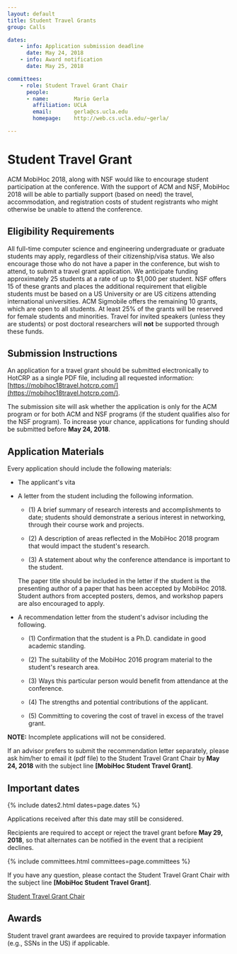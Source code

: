 ```yaml
---
layout: default
title: Student Travel Grants
group: Calls

dates:
    - info: Application submission deadline
      date: May 24, 2018
    - info: Award notification
      date: May 25, 2018

committees:
    - role: Student Travel Grant Chair
      people:
      - name:        Mario Gerla
        affiliation: UCLA
        email:       gerla@cs.ucla.edu
        homepage:    http://web.cs.ucla.edu/~gerla/

---
```


# Student Travel Grant

ACM MobiHoc 2018, along with NSF would like to encourage student participation at the conference.
With the support of ACM and NSF, MobiHoc 2018 will be able to partially support (based on need) the travel, accommodation, and registration costs of student registrants who might otherwise be unable to attend the conference.

## Eligibility Requirements

All full-time computer science and engineering undergraduate or graduate students may apply, regardless of their citizenship/visa status.
We also encourage those who do not have a paper in the conference, but wish to attend, to submit a travel grant application.
We anticipate funding approximately 25 students at a rate of up to $1,000 per student.
NSF offers 15 of these grants and places the additional requirement that eligible students must be based on a US University or are US citizens attending international universities.
ACM Sigmobile offers the remaining 10 grants, which are open to all students.
At least 25% of the grants will be reserved for female students and minorities.
Travel for invited speakers (unless they are students) or post doctoral researchers will **not** be supported through these funds.

## Submission Instructions

An application for a travel grant should be submitted electronically to HotCRP as a single PDF file, including all requested information: [https://mobihoc18travel.hotcrp.com/](https://mobihoc18travel.hotcrp.com/).

The submission site will ask whether the application is only for the ACM program or for both ACM and NSF programs (if the student qualifies also for the NSF program).
To increase your chance, applications for funding should be submitted before  **May 24, 2018**.

## Application Materials

Every application should include the following materials:

- The applicant's vita

- A letter from the student including the following information.

  * (1) A brief summary of research interests and accomplishments to date; students should demonstrate a serious interest in networking, through their course work and projects.

  * (2) A description of areas reflected in the MobiHoc 2018 program that would impact the student's research.

  * (3) A statement about why the conference attendance is important to the student.

  The paper title should be included in the letter if the student is the presenting author of a paper that has been accepted by MobiHoc 2018. Student authors from accepted posters, demos, and workshop papers are also encouraged to apply.

- A recommendation letter from the student's advisor including the following.

  * (1) Confirmation that the student is a Ph.D. candidate in good academic standing.

  * (2) The suitability of the MobiHoc 2016 program material to the student's research area.

  * (3) Ways this particular person would benefit from attendance at the conference.

  * (4) The strengths and potential contributions of the applicant.

  * (5) Committing to covering the cost of travel in excess of the travel grant.

**NOTE:** Incomplete applications will not be considered.

If an advisor prefers to submit the recommendation letter separately, please ask him/her to email it (pdf file) to the Student Travel Grant Chair by **May 24, 2018** with the subject line **[MobiHoc Student Travel Grant]**.

## Important dates

{% include dates2.html dates=page.dates %}

Applications received after this date may still be considered.

Recipients are required to accept or reject the travel grant before **May 29, 2018**, so that alternates can be notified in the event that a recipient declines.


{% include committees.html committees=page.committees %}

If you have any question, please contact the Student Travel Grant Chair with the subject line **[MobiHoc Student Travel Grant]**.

<div class="row">
  <div class="col-sm-6 col-sm-offset-3">
    <a href="mailto:{% for person in page.committees[0].people %}{% if person.email and person.email != "" %}{% unless forloop.first %},{% endunless %}{{ person.email }}{% endif %}{% endfor %}?subject=[MobiHoc Student Travel Grant]" class="btn btn-primary btn-block" role="button">Student Travel Grant Chair</a>
  </div>
</div>

## Awards

Student travel grant awardees are required to provide taxpayer information (e.g., SSNs in the US) if applicable.
